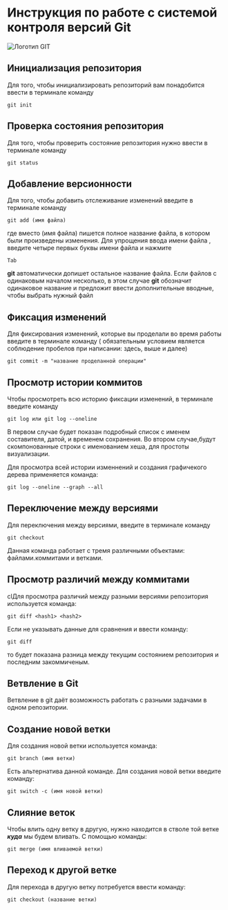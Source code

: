 # **Инструкция по работе с системой контроля версий Git**

![Логотип GIT](git.png)

## Инициализация репозитория
Для того, чтобы инициализировать репозиторий вам понадобится  ввести в терминале команду 

    git init
## Проверка состояния репозитория
Для того, чтобы проверить состояние репозитория нужно ввести в терминале команду 

    git status

## Добавление версионности
Для того, чтобы добавить отслеживание изменений введите в терминале команду

    git add (имя файла)
где вместо (имя файла) пишется полное название файла, в котором были произведены изменения. Для упрощения ввода имени файла , введите четыре первых буквы имени файла и нажмите 

    Tab
**git** автоматически допишет остальное название файла. Если файлов с одинаковым началом несколько, в этом случае **git** обозначит одинаковое название и предложит ввести дополнительные вводные, чтобы выбрать нужный файл    

## Фиксация изменений
Для фиксирования изменений, которые вы проделали во время работы введите в терминале команду ( обязательным условием является соблюдение пробелов при написании: здесь, выше и далее)

    git commit -m "название проделанной операции"

## Просмотр истории коммитов
Чтобы просмотреть всю историю фиксации изменений, в терминале введите команду

    git log или git log --oneline
В первом случае будет показан подробный список с именем составителя, датой, и временем сохранения. Во втором случае,будут скомпонованные строки с именованием хеша, для простоты визуализации.  

Для просмотра всей истории  изменнений и создания графичекого дерева применяется команда:

    git log --oneline --graph --all

## Переключение между версиями
Для переключения между версиями, введите в терминале команду

    git checkout
Данная команда работает с тремя различными объектами: файлами.коммитами и ветками.   

## Просмотр различий между коммитами
clДля просмотра различий между разными версиями репозитория используется команда:

    git diff <hash1> <hash2>

Если не указывать данные для сравнения  и ввести команду:

    git diff
 то будет показана разница между текущим состоянием репозитория и последним закоммиченым. 

## Ветвление в Git

Ветвление в git даёт возможность работать с разными задачами в одном репозитории.

## Создание новой ветки

Для создания новой ветки используется команда:

    git branch (имя ветки)

Есть альтернатива данной команде. Для создания новой ветки введите команду:

    git switch -c (имя новой ветки)

## Слияние веток

Чтобы влить одну ветку в другую, нужно находится в стволе той ветке _**куда**_ мы будем вливать. С помощью команды:

    git merge (имя вливаемой ветки)

## Переход к другой ветке

Для перехода в другую ветку потребуется ввести команду:

    git checkout (название ветки)
